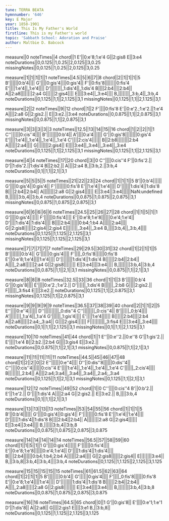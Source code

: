 ```yaml
---
tune: TERRA BEATA
hymnnumber: '646'
key: E Major
year: 1858-1901
title: This Is My Father's World
firstline: This is my Father's world
topic: 'Sabbath School: Adoration and Praise'
author: Maltbie D. Babcock
---
```

measure||0
noteTimes||4
chord||1
E'||0:e'8;1:e'4
G||2:gis8
E||3:e4
noteDurations||0,0.125||1,0.25||2,0.125||3,0.25
missingNotes||0,0.125||1,0.25||2,0.125||3,0.25

measure||1||1||1||1||1
noteTimes||4.5||5||6||7||8
chord||2||1||1||1||5
B'||||||0:b'4||||
G'||||0:gis'4||||0:gis'4||
F'||0:fis'8||||||||0:fis'4
E'||||1:e'4||_1:e'4||||
D'||||||||_1:dis'4||_1:dis'4
B||||2:b4||||2:b4||
A||2:a8||||||||2:a4
G||||||2:gis4||||
E||||3:e4||_3:e4||||
B,||||||||_3:b,4||_3:b,4
noteDurations||0,1.125||1,1||2,1.125||3,1
missingNotes||0,1.125||1,1||2,1.125||3,1

measure||2||2
noteTimes||9||12
chord||1||2
F'||||0:fis'8
E'||0:e'2.;1:e'2.||1:e'4
A||||2:a8
G||2:gis2.||
E||3:e2.||3:e4
noteDurations||0,0.875||1,1||2,0.875||3,1
missingNotes||0,0.875||1,1||2,0.875||3,1

measure||3||3||3||3||3
noteTimes||12.5||13||14||15||16
chord||1||2||2||1||1
C''||||||0:cis''4||||
B'||||||||0:b'4||
A'||||0:a'4||||||
G'||0:gis'8||||||||0:gis'4
E'||||1:e'4||_1:e'4||_1:e'4||_1:e'4
C'||||2:cis'4||||||
B||2:b8||||||||2:b4
A||||||2:a4||||
G||||||||2:gis4||
E||||3:e4||_3:e4||_3:e4||_3:e4
noteDurations||0,1.125||1,1||2,1.125||3,1
missingNotes||0,1.125||1,1||2,1.125||3,1

measure||4||4
noteTimes||17||20
chord||3||0
C''||||0:cis''4
F'||0:fis'2.||
D'||1:dis'2.||1:dis'4
B||2:b2.||
A||||2:a4
B,||3:b,2.||3:b,4
noteDurations||0,1||1,1||2,1||3,1

measure||5||5||5||5
noteTimes||21||22||23||24
chord||1||1||1||5
B'||0:b'4||||||
G'||||0:gis'4||0:gis'4||
F'||||||||0:fis'8
E'||1:e'4||1:e'4||||
D'||||||1:dis'4||1:dis'8
B||||2:b4||2:b4||
A||||||||2:a8
G||2:gis4||||||
E||3:e4||3:e4||||||NaN:undefined
B,||||||3:b,4||3:b,4
noteDurations||0,0.875||1,0.875||2,0.875||3,1
missingNotes||0,0.875||1,0.875||2,0.875||3,1

measure||6||6||6||6||6
noteTimes||24.5||25||26||27||28
chord||1||1||5||1||1
G'||||0:gis'4||||||
F'||||||0:fis'4||||
E'||0:e'8;1:e'8||||||0:e'4;1:e'4||
D'||||1:dis'4||1:dis'4||||
B||||2:b4||||||0:b4;1:b4
A||||||2:a4||||
G||2:gis8||||||2:gis4||2:gis4
E||||||||_3:e4||_3:e4
B,||||3:b,4||_3:b,4||||
noteDurations||0,1.125||1,1.125||2,1.125||3,1
missingNotes||0,1.125||1,1.125||2,1.125||3,1

measure||7||7||7||7||7
noteTimes||29||29.5||30||31||32
chord||1||2||1||1||5
B'||||||||0:b'4||
G'||||||0:gis'4||||
F'||||_0:fis'8||||||0:fis'8
E'||0:e'8;1:e'4||||1:e'4||||
D'||||||||1:dis'4||1:dis'4
B||||||2:b4||2:b4||
A||||_2:a8||||||2:a4
G||2:gis8||||||||
E||3:e4||||3:e4||||
B,||||||||3:b,4||3:b,4
noteDurations||0,0.875||1,1||2,1||3,1
missingNotes||0,0.875||1,1||2,1||3,1

measure||8||8||8
noteTimes||32.5||33||36
chord||1||1||3
B'||||||0:b'4
G'||0:gis'8||||
E'||||0:e'2.;1:e'2.||
D'||||||_1:dis'4
B||||||_2:b8
G||||2:gis2.||
F||||||_3:fis4
E||||3:e2.||
noteDurations||0,1.125||1,1||2,0.875||3,1
missingNotes||0,1.125||1,1||2,0.875||3,1

measure||9||9||9||9||9
noteTimes||36.5||37||38||39||40
chord||2||1||1||2||5
E''||||0:e''4||||||
D''||||||||||_0:dis''4
C''||||||||_0:cis''4||
B'||||||_0:b'4||||
A'||||||||_1:a'4||_1:a'4
G'||||||_1:gis'4||||
E'||||1:e'4||||||
B||||||2:b4||||2:b4
A||2:a8||||||2:a4;_3:a4||
G||||2:gis4||||||
F||||||||||_3:fis4
E||||3:e4||_3:e4||||
noteDurations||0,1||1,1||2,1.125||3,1
missingNotes||0,1||1,1||2,1.125||3,1

measure||10||10
noteTimes||41||44
chord||1||1
E''||0:e''2.||0:e''8
G'||1:gis'2.||
E'||||1:e'4
B||2:b2.||2:b4
G||||3:gis4
E||3:e2.||
noteDurations||0,0.875||1,1||2,1||3,1
missingNotes||0,0.875||1,1||2,1||3,1

measure||11||11||11||11||11
noteTimes||44.5||45||46||47||48
chord||1||2||2||0||2
E''||||||0:e''4||||
D''||0:dis''8||||||0:dis''4||
C''||||0:cis''4||||||0:cis''4
E'||||1:e'4||_1:e'4||_1:e'4||_1:e'4
C'||||||_2:cis'4||||
B||||||||_2:b4||
A||||2:a4;3:a4||_3:a4||_3:a4||_2:a4;_3:a4
noteDurations||0,1.125||1,1||2,1||3,1
missingNotes||0,1.125||1,1||2,1||3,1

measure||12||12
noteTimes||49||52
chord||1||0
C''||||0:cis''4
B'||0:b'2.||
E'||1:e'2.||
D'||||1:dis'4
A||||2:a4
G||2:gis2.||
E||3:e2.||
B,||||3:b,4
noteDurations||0,1||1,1||2,1||3,1

measure||13||13||13||13
noteTimes||53||54||55||56
chord||1||1||1||5
B'||0:b'4||||||
G'||||0:gis'4||0:gis'4||
F'||||||||0:fis'8
E'||1:e'4||1:e'4||||
D'||||||1:dis'4||1:dis'8
B||||2:b4||2:b4||
A||||||||2:a8
G||2:gis4||||||
E||3:e4||3:e4||||
B,||||||3:b,4||3:b,8
noteDurations||0,0.875||1,0.875||2,0.875||3,0.875

measure||14||14||14||14||14
noteTimes||56.5||57||58||59||60
chord||1||1||5||1||1
G'||||0:gis'4||||||
F'||||||0:fis'4||||
E'||0:e'8;1:e'8||||||0:e'4;1:e'4||
D'||||1:dis'4||1:dis'4||||
B||||2:b4||||||0:b4;1:b4;2:b4
A||||||2:a4||||
G||2:gis8||||||2:gis4||
E||||||||3:e4||
B,||3:b,8||3:b,4||3:b,4||||3:b,4
noteDurations||0,1.125||1,1.125||2,1.125||3,1.125

measure||15||15||15||15||15
noteTimes||61||61.5||62||63||64
chord||1||2||1||1||5
B'||||||||0:b'4||
G'||||||0:gis'4||||
F'||||_0:fis'8||||||0:fis'8
E'||0:e'8;1:e'4||||1:e'4||||
D'||||||||1:dis'4||1:dis'8
B||||||2:b4||2:b4||
A||||_2:a8||||||2:a8
G||2:gis8||||||||
E||3:e4||||3:e4||||
B,||||||||3:b,4||3:b,8
noteDurations||0,0.875||1,0.875||2,0.875||3,0.875

measure||16||16
noteTimes||64.5||65
chord||0||1
G'||0:gis'8||
E'||||0:e'1;1:e'1
D'||1:dis'8||
A||2:a8||
G||||2:gis1
E||||3:e1
B,||3:b,8||
noteDurations||0,1.125||1,1.125||2,1.125||3,1.125

